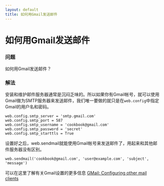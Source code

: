 ```yaml
---
layout: default
title: 如何用Gmail发送邮件
---
```


# 如何用Gmail发送邮件

### 问题

如何用Gmail发送邮件？

### 解法

安装和维护邮件服务器通常是沉闷乏味的。所以如果你有Gmail帐号，就可以使用Gmail做为SMTP服务器来发送邮件，我们唯一要做的就只是在`web.config`中指定Gmail的用户名和密码。

    web.config.smtp_server = 'smtp.gmail.com'
    web.config.smtp_port = 587
    web.config.smtp_username = 'cookbook@gmail.com'
    web.config.smtp_password = 'secret'
    web.config.smtp_starttls = True

设置好之后，web.sendmail就能使用Gmail帐号来发送邮件了，用起来和其他邮件服务器没有区别。

    web.sendmail('cookbook@gmail.com', 'user@example.com', 'subject', 'message')

可以在这里了解有关Gmail设置的更多信息 [GMail: Configuring other mail clients][1]

[1]: http://mail.google.com/support/bin/answer.py?hl=en&answer=13287
